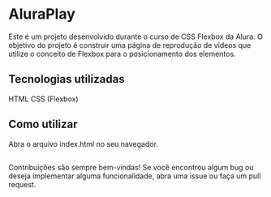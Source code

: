 # AluraPlay

Este é um projeto desenvolvido durante o curso de CSS Flexbox da Alura. O objetivo do projeto é construir uma página de reprodução de vídeos que utilize o conceito de Flexbox para o posicionamento dos elementos.

## Tecnologias utilizadas

HTML
CSS (Flexbox)

## Como utilizar

Abra o arquivo index.html no seu navegador.

## 

Contribuições são sempre bem-vindas! Se você encontrou algum bug ou deseja implementar alguma funcionalidade, abra uma issue ou faça um pull request.
